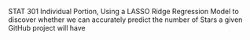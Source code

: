 STAT 301 Individual Portion, Using a LASSO Ridge Regression Model to discover whether we can accurately predict the number of Stars a given GitHub project will have
